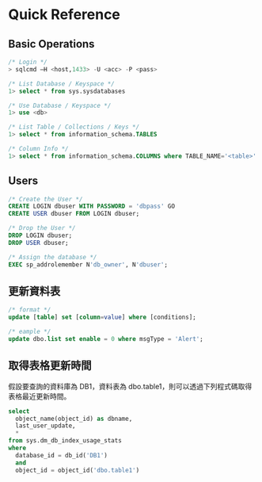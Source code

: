 # Quick Reference



## Basic Operations

```sql
/* Login */
> sqlcmd –H <host,1433> -U <acc> -P <pass>

/* List Database / Keyspace */
1> select * from sys.sysdatabases

/* Use Database / Keyspace */
1> use <db> 

/* List Table / Collections / Keys */
1> select * from information_schema.TABLES

/* Column Info */
1> select * from information_schema.COLUMNS where TABLE_NAME='<table>'
```



## Users

```sql
/* Create the User */
CREATE LOGIN dbuser WITH PASSWORD = 'dbpass' GO
CREATE USER dbuser FROM LOGIN dbuser;

/* Drop the User */
DROP LOGIN dbuser;
DROP USER dbuser;

/* Assign the database */
EXEC sp_addrolemember N'db_owner', N'dbuser';
```



## 更新資料表

```sql
/* format */
update [table] set [column=value] where [conditions];

/* eample */
update dbo.list set enable = 0 where msgType = 'Alert';
```



## 取得表格更新時間

假設要查詢的資料庫為 DB1，資料表為 dbo.table1，則可以透過下列程式碼取得表格最近更新時間。

```sql
select 
  object_name(object_id) as dbname, 
  last_user_update, 
  *
from sys.dm_db_index_usage_stats  
where 
  database_id = db_id('DB1')
  and 
  object_id = object_id('dbo.table1')
```

